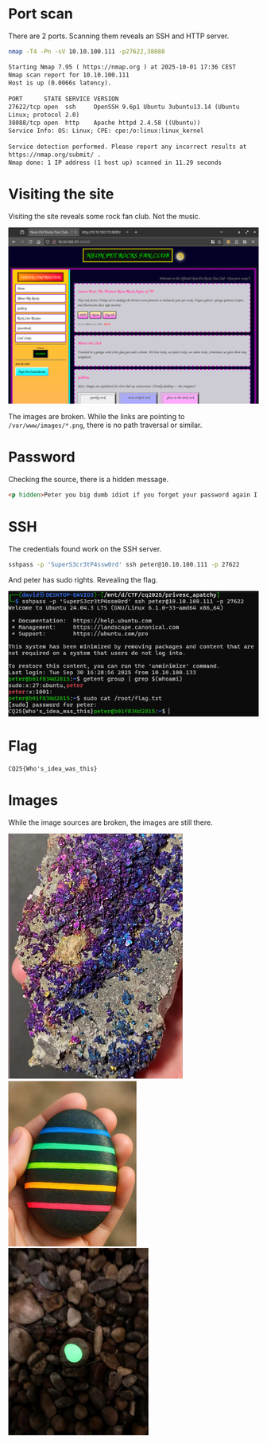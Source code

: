 # Port scan

There are 2 ports. Scanning them reveals an SSH and HTTP server.

```bash
nmap -T4 -Pn -sV 10.10.100.111 -p27622,38088
```

```
Starting Nmap 7.95 ( https://nmap.org ) at 2025-10-01 17:36 CEST
Nmap scan report for 10.10.100.111
Host is up (0.0066s latency).

PORT      STATE SERVICE VERSION
27622/tcp open  ssh     OpenSSH 9.6p1 Ubuntu 3ubuntu13.14 (Ubuntu Linux; protocol 2.0)
38088/tcp open  http    Apache httpd 2.4.58 ((Ubuntu))
Service Info: OS: Linux; CPE: cpe:/o:linux:linux_kernel

Service detection performed. Please report any incorrect results at https://nmap.org/submit/ .
Nmap done: 1 IP address (1 host up) scanned in 11.29 seconds
```

# Visiting the site

Visiting the site reveals some rock fan club. Not the music.

![](screenshots/1.png)

The images are broken. While the links are pointing to `/var/www/images/*.png`, there is no path traversal or similar.

# Password

Checking the source, there is a hidden message.

```html
<p hidden>Peter you big dumb idiot if you forget your password again I'll kick your ass - peter:SuperS3cr3tP4ssw0rd</p>
```

# SSH

The credentials found work on the SSH server.

```bash
sshpass -p 'SuperS3cr3tP4ssw0rd' ssh peter@10.10.100.111 -p 27622
```

And peter has sudo rights. Revealing the flag.

![](screenshots/2.png)


# Flag
`CQ25{Who's_idea_was_this}`

# Images
While the image sources are broken, the images are still there.

![](workdir/www/images/neon.png)
![](workdir/www/images/neon_striped.png)
![](workdir/www/images/glowing.png)
